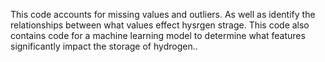 This code accounts for missing values and outliers. As well as identify the relationships between what values effect hysrgen strage. This code also contains code for a machine learning model to determine what features significantly impact the storage of hydrogen..
